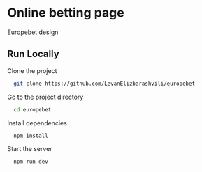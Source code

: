 
# Online betting page 

Europebet design


## Run Locally

Clone the project

```bash
  git clone https://github.com/LevanElizbarashvili/europebet
```

Go to the project directory

```bash
  cd europebet
```

Install dependencies

```bash
  npm install
```

Start the server

```bash
  npm run dev
```





